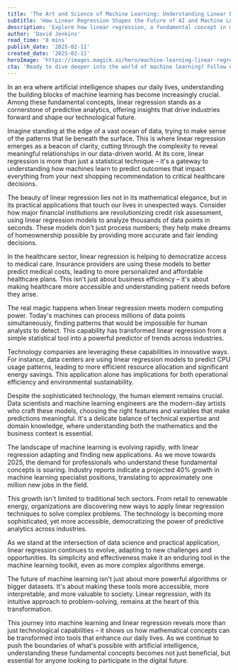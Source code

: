 ```yaml
---
title: 'The Art and Science of Machine Learning: Understanding Linear Regression in the AI Revolution'
subtitle: 'How Linear Regression Shapes the Future of AI and Machine Learning'
description: 'Explore how linear regression, a fundamental concept in machine learning, is revolutionizing industries from healthcare to finance, while shaping the future of AI and predictive analytics. Learn why this cornerstone of data science remains crucial in our increasingly AI-driven world.'
author: 'David Jenkins'
read_time: '8 mins'
publish_date: '2025-02-11'
created_date: '2025-02-11'
heroImage: 'https://images.magick.ai/hero/machine-learning-linear-regression.jpg'
cta: 'Ready to dive deeper into the world of machine learning? Follow us on LinkedIn for daily insights into AI trends, expert perspectives, and the latest developments in predictive analytics.'
---
```


In an era where artificial intelligence shapes our daily lives, understanding the building blocks of machine learning has become increasingly crucial. Among these fundamental concepts, linear regression stands as a cornerstone of predictive analytics, offering insights that drive industries forward and shape our technological future.

Imagine standing at the edge of a vast ocean of data, trying to make sense of the patterns that lie beneath the surface. This is where linear regression emerges as a beacon of clarity, cutting through the complexity to reveal meaningful relationships in our data-driven world. At its core, linear regression is more than just a statistical technique – it's a gateway to understanding how machines learn to predict outcomes that impact everything from your next shopping recommendation to critical healthcare decisions.

The beauty of linear regression lies not in its mathematical elegance, but in its practical applications that touch our lives in unexpected ways. Consider how major financial institutions are revolutionizing credit risk assessment, using linear regression models to analyze thousands of data points in seconds. These models don't just process numbers; they help make dreams of homeownership possible by providing more accurate and fair lending decisions.

In the healthcare sector, linear regression is helping to democratize access to medical care. Insurance providers are using these models to better predict medical costs, leading to more personalized and affordable healthcare plans. This isn't just about business efficiency – it's about making healthcare more accessible and understanding patient needs before they arise.

The real magic happens when linear regression meets modern computing power. Today's machines can process millions of data points simultaneously, finding patterns that would be impossible for human analysts to detect. This capability has transformed linear regression from a simple statistical tool into a powerful predictor of trends across industries.

Technology companies are leveraging these capabilities in innovative ways. For instance, data centers are using linear regression models to predict CPU usage patterns, leading to more efficient resource allocation and significant energy savings. This application alone has implications for both operational efficiency and environmental sustainability.

Despite the sophisticated technology, the human element remains crucial. Data scientists and machine learning engineers are the modern-day artists who craft these models, choosing the right features and variables that make predictions meaningful. It's a delicate balance of technical expertise and domain knowledge, where understanding both the mathematics and the business context is essential.

The landscape of machine learning is evolving rapidly, with linear regression adapting and finding new applications. As we move towards 2025, the demand for professionals who understand these fundamental concepts is soaring. Industry reports indicate a projected 40% growth in machine learning specialist positions, translating to approximately one million new jobs in the field.

This growth isn't limited to traditional tech sectors. From retail to renewable energy, organizations are discovering new ways to apply linear regression techniques to solve complex problems. The technology is becoming more sophisticated, yet more accessible, democratizing the power of predictive analytics across industries.

As we stand at the intersection of data science and practical application, linear regression continues to evolve, adapting to new challenges and opportunities. Its simplicity and effectiveness make it an enduring tool in the machine learning toolkit, even as more complex algorithms emerge.

The future of machine learning isn't just about more powerful algorithms or bigger datasets. It's about making these tools more accessible, more interpretable, and more valuable to society. Linear regression, with its intuitive approach to problem-solving, remains at the heart of this transformation.

This journey into machine learning and linear regression reveals more than just technological capabilities – it shows us how mathematical concepts can be transformed into tools that enhance our daily lives. As we continue to push the boundaries of what's possible with artificial intelligence, understanding these fundamental concepts becomes not just beneficial, but essential for anyone looking to participate in the digital future.